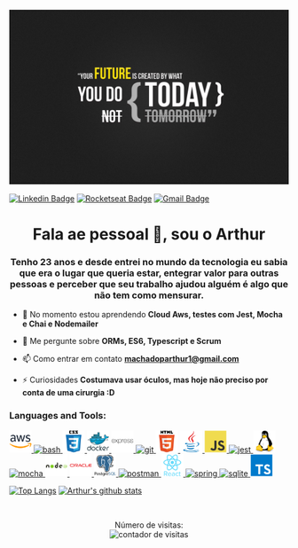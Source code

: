 ![Header](https://github.com/ArthurPMachado/ArthurPMachado/blob/master/readmeprofile.jpg "Header")

[![Linkedin Badge](https://img.shields.io/badge/-Arthur%20Machado-blue?style=flat-square&logo=Linkedin&logoColor=white&link=https://www.linkedin.com/in/arthurpmachado/)](https://www.linkedin.com/in/arthurpmachado/)
[![Rocketseat Badge](https://img.shields.io/badge/-arthurmachado-black?style=flat-square&labelColor=6633cc&label=Rocketseat&logoColor=white&link=https://app.rocketseat.com.br/me/arthurmachado)](https://app.rocketseat.com.br/me/arthurmachado) 
[![Gmail Badge](https://img.shields.io/badge/-machadoparthur1@gmail.com-red?style=flat-square&logo=Gmail&logoColor=white&link=mailto:machadoparthur1@gmail.com)](mailto:machadoparthur1@gmail.com)

<h1 align="center">Fala ae pessoal 👋, sou o Arthur</h1>
<h3 align="center">Tenho 23 anos e desde entrei no mundo da tecnologia eu sabia que era o lugar que queria estar, entegrar valor para outras pessoas e perceber que seu trabalho ajudou alguém é algo que não tem como mensurar.</h3>

- 🌱 No momento estou aprendendo **Cloud Aws, testes com Jest, Mocha e Chai e Nodemailer**

- 💬 Me pergunte sobre **ORMs, ES6, Typescript e Scrum**

- 📫 Como entrar em contato **machadoparthur1@gmail.com**

- ⚡ Curiosidades **Costumava usar óculos, mas hoje não preciso por conta de uma cirurgia :D**

<h3 align="left">Languages and Tools:</h3>
<p align="left"> <a href="https://aws.amazon.com" target="_blank"> <img src="https://raw.githubusercontent.com/devicons/devicon/master/icons/amazonwebservices/amazonwebservices-original-wordmark.svg" alt="aws" width="40" height="40"/> </a> <a href="https://www.gnu.org/software/bash/" target="_blank"> <img src="https://www.vectorlogo.zone/logos/gnu_bash/gnu_bash-icon.svg" alt="bash" width="40" height="40"/> </a> <a href="https://www.w3schools.com/css/" target="_blank"> <img src="https://raw.githubusercontent.com/devicons/devicon/master/icons/css3/css3-original-wordmark.svg" alt="css3" width="40" height="40"/> </a> <a href="https://www.docker.com/" target="_blank"> <img src="https://raw.githubusercontent.com/devicons/devicon/master/icons/docker/docker-original-wordmark.svg" alt="docker" width="40" height="40"/> </a> <a href="https://expressjs.com" target="_blank"> <img src="https://raw.githubusercontent.com/devicons/devicon/master/icons/express/express-original-wordmark.svg" alt="express" width="40" height="40"/> </a> <a href="https://git-scm.com/" target="_blank"> <img src="https://www.vectorlogo.zone/logos/git-scm/git-scm-icon.svg" alt="git" width="40" height="40"/> </a> <a href="https://www.w3.org/html/" target="_blank"> <img src="https://raw.githubusercontent.com/devicons/devicon/master/icons/html5/html5-original-wordmark.svg" alt="html5" width="40" height="40"/> </a> <a href="https://www.java.com" target="_blank"> <img src="https://raw.githubusercontent.com/devicons/devicon/master/icons/java/java-original.svg" alt="java" width="40" height="40"/> </a> <a href="https://developer.mozilla.org/en-US/docs/Web/JavaScript" target="_blank"> <img src="https://raw.githubusercontent.com/devicons/devicon/master/icons/javascript/javascript-original.svg" alt="javascript" width="40" height="40"/> </a> <a href="https://jestjs.io" target="_blank"> <img src="https://www.vectorlogo.zone/logos/jestjsio/jestjsio-icon.svg" alt="jest" width="40" height="40"/> </a> <a href="https://www.linux.org/" target="_blank"> <img src="https://raw.githubusercontent.com/devicons/devicon/master/icons/linux/linux-original.svg" alt="linux" width="40" height="40"/> </a> <a href="https://mochajs.org" target="_blank"> <img src="https://www.vectorlogo.zone/logos/mochajs/mochajs-icon.svg" alt="mocha" width="40" height="40"/> </a> <a href="https://nodejs.org" target="_blank"> <img src="https://raw.githubusercontent.com/devicons/devicon/master/icons/nodejs/nodejs-original-wordmark.svg" alt="nodejs" width="40" height="40"/> </a> <a href="https://www.oracle.com/" target="_blank"> <img src="https://raw.githubusercontent.com/devicons/devicon/master/icons/oracle/oracle-original.svg" alt="oracle" width="40" height="40"/> </a> <a href="https://www.postgresql.org" target="_blank"> <img src="https://raw.githubusercontent.com/devicons/devicon/master/icons/postgresql/postgresql-original-wordmark.svg" alt="postgresql" width="40" height="40"/> </a> <a href="https://postman.com" target="_blank"> <img src="https://www.vectorlogo.zone/logos/getpostman/getpostman-icon.svg" alt="postman" width="40" height="40"/> </a> <a href="https://reactjs.org/" target="_blank"> <img src="https://raw.githubusercontent.com/devicons/devicon/master/icons/react/react-original-wordmark.svg" alt="react" width="40" height="40"/> </a> <a href="https://spring.io/" target="_blank"> <img src="https://www.vectorlogo.zone/logos/springio/springio-icon.svg" alt="spring" width="40" height="40"/> </a> <a href="https://www.sqlite.org/" target="_blank"> <img src="https://www.vectorlogo.zone/logos/sqlite/sqlite-icon.svg" alt="sqlite" width="40" height="40"/> </a> <a href="https://www.typescriptlang.org/" target="_blank"> <img src="https://raw.githubusercontent.com/devicons/devicon/master/icons/typescript/typescript-original.svg" alt="typescript" width="40" height="40"/> </a> </p>



[![Top Langs](https://github-readme-stats.vercel.app/api/top-langs?username=ArthurPMachado&theme=dark&layout=compact)](https://github.com/ArthurPMachado/github-readme-stats)
[![Arthur's github stats](https://github-readme-stats.vercel.app/api?username=ArthurPMachado&theme=midnight-purple&show_icons=true)](https://github.com/ArthurPMachado/github-readme-stats)

<div>
  <br/>
  <p align="center">
    Número de visitas: <br> <img src="https://profile-counter.glitch.me/ArthurPMachado/count.svg" alt="contador de visitas">
  </p>
</div>
